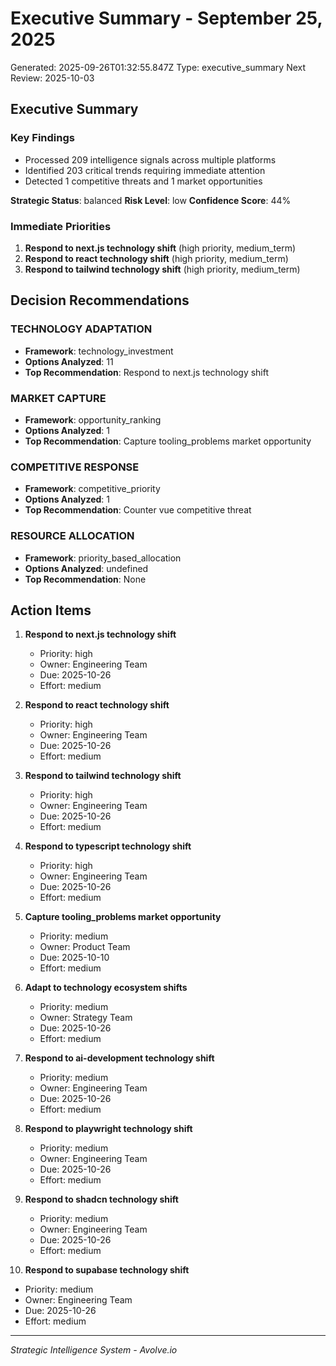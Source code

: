 # Executive Summary - September 25, 2025

Generated: 2025-09-26T01:32:55.847Z
Type: executive_summary
Next Review: 2025-10-03

## Executive Summary

### Key Findings
- Processed 209 intelligence signals across multiple platforms
- Identified 203 critical trends requiring immediate attention
- Detected 1 competitive threats and 1 market opportunities

**Strategic Status**: balanced
**Risk Level**: low
**Confidence Score**: 44%

### Immediate Priorities
1. **Respond to next.js technology shift** (high priority, medium_term)
2. **Respond to react technology shift** (high priority, medium_term)
3. **Respond to tailwind technology shift** (high priority, medium_term)

## Decision Recommendations


### TECHNOLOGY ADAPTATION
- **Framework**: technology_investment
- **Options Analyzed**: 11
- **Top Recommendation**: Respond to next.js technology shift


### MARKET CAPTURE
- **Framework**: opportunity_ranking
- **Options Analyzed**: 1
- **Top Recommendation**: Capture tooling_problems market opportunity


### COMPETITIVE RESPONSE
- **Framework**: competitive_priority
- **Options Analyzed**: 1
- **Top Recommendation**: Counter vue competitive threat


### RESOURCE ALLOCATION
- **Framework**: priority_based_allocation
- **Options Analyzed**: undefined
- **Top Recommendation**: None


## Action Items


1. **Respond to next.js technology shift**
   - Priority: high
   - Owner: Engineering Team
   - Due: 2025-10-26
   - Effort: medium


2. **Respond to react technology shift**
   - Priority: high
   - Owner: Engineering Team
   - Due: 2025-10-26
   - Effort: medium


3. **Respond to tailwind technology shift**
   - Priority: high
   - Owner: Engineering Team
   - Due: 2025-10-26
   - Effort: medium


4. **Respond to typescript technology shift**
   - Priority: high
   - Owner: Engineering Team
   - Due: 2025-10-26
   - Effort: medium


5. **Capture tooling_problems market opportunity**
   - Priority: medium
   - Owner: Product Team
   - Due: 2025-10-10
   - Effort: medium


6. **Adapt to technology ecosystem shifts**
   - Priority: medium
   - Owner: Strategy Team
   - Due: 2025-10-26
   - Effort: medium


7. **Respond to ai-development technology shift**
   - Priority: medium
   - Owner: Engineering Team
   - Due: 2025-10-26
   - Effort: medium


8. **Respond to playwright technology shift**
   - Priority: medium
   - Owner: Engineering Team
   - Due: 2025-10-26
   - Effort: medium


9. **Respond to shadcn technology shift**
   - Priority: medium
   - Owner: Engineering Team
   - Due: 2025-10-26
   - Effort: medium


10. **Respond to supabase technology shift**
   - Priority: medium
   - Owner: Engineering Team
   - Due: 2025-10-26
   - Effort: medium


---
*Strategic Intelligence System - Avolve.io*

